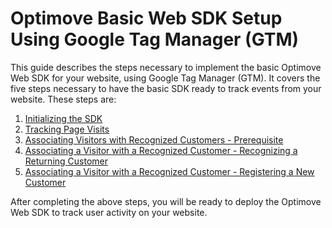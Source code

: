 # Optimove Basic Web SDK Setup Using Google Tag Manager (GTM)

This guide describes the steps necessary to implement the basic Optimove Web SDK for your website, using Google Tag Manager (GTM). It covers the five steps necessary to have the basic SDK ready to track events from  your website. These steps are:

1. [Initializing the SDK](https://github.com/optimove-tech/Web-SDK-Integration-Guide/blob/newImplemetationUpdate/Web-SDK-Basic-Code-Setup/1.%20Initializing%20the%20SDK.md)
1. [Tracking Page Visits](https://github.com/optimove-tech/Web-SDK-Integration-Guide/blob/newImplemetationUpdate/Web-SDK-Basic-Code-Setup/2.%20Tracking%20page%20visits.md)
1. [Associating Visitors with Recognized Customers - Prerequisite](https://github.com/optimove-tech/Web-SDK-Integration-Guide/blob/newImplemetationUpdate/Web-SDK-Basic-Code-Setup/3a.%20Customer%20stitching%20prerequisite.md)
1. [Associating a Visitor with a Recognized Customer - Recognizing a Returning Customer](https://github.com/optimove-tech/Web-SDK-Integration-Guide/blob/newImplemetationUpdate/Web-SDK-Basic-Code-Setup/3b.%20Recognizing%20a%20returning%20customer.md)
1. [Associating a Visitor with a Recognized Customer - Registering a New Customer](https://github.com/optimove-tech/Web-SDK-Integration-Guide/blob/newImplemetationUpdate/Web-SDK-Basic-Code-Setup/3c.%20Registering%20a%20new%20customer.md)
  
After completing the above steps, you will be ready to deploy the Optimove Web SDK to track user activity on your website.
